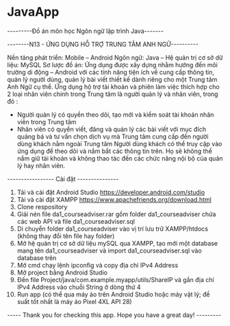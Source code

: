 # JavaApp
---------Đồ án môn học Ngôn ngữ lập trình Java-------

--------N13 - ỨNG DỤNG HỖ TRỢ TRUNG TÂM ANH NGỮ----------

Nền tảng phát triển: Mobile – Android
Ngôn ngữ: Java – Hệ quản trị cơ sở dữ liệu: MySQL
Sơ lược đồ án:
Ứng dụng được xây dựng nhằm hướng đến môi trường di động – Android với các tính năng tiện ích về cung cấp thông tin, quản lý người dùng, quản lý bài viết thiết kế dành riêng cho một Trung tâm Anh Ngữ cụ thể.
Ứng dụng hộ trợ tài khoản và phiên làm việc thích hợp cho 2 loại nhân viên chính trong Trung tâm là người quản lý và nhân viên, trong đó : 
+ Người quản lý có quyền theo dõi, tạo mới và kiểm soát tài khoản nhân viên trong Trung tâm
+ Nhân viên có quyền viết, đăng và quản lý các bài viết với mục đích quảng bá và tư vấn chọn dịch vụ mà Trung tâm cung cấp đến người dùng khách nằm ngoài Trung tâm
Người dùng khách có thể truy cập vào ứng dụng để theo dõi và nắm bắt các thông tin trên. Họ sẽ không thể nắm giữ tài khoản và không thao tác đến các chức năng nội bộ của quản lý hay nhân viên.

----------------- Cài đặt ---------------

1. Tải và cài đặt Android Studio https://developer.android.com/studio
2. Tải và cài đặt XAMPP https://www.apachefriends.org/download.html
3. Clone respository
4. Giải nén file da1_courseadviser.rar gồm folder da1_courseadviser chứa các web API và file da1_courseadviser.sql
5. Di chuyển folder da1_courseadviser vào vị trí lưu trữ XAMPP/htdocs (không thay đổi tên file hay folder)
6. Mở hệ quản trị cơ sở dữ liệu mySQL qua XAMPP, tạo mới một database mang tên da1_courseadviser và import da1_courseadviser.sql vào database trên
7. Mở cmd chạy lệnh ipconfig và copy địa chỉ IPv4 Address
8. Mở project bằng Android Studio
9. Đến file Project/java/com.example.myapp/utils/ShareIP và gắn địa chỉ IPv4 Address vào chuỗi String ở dòng thứ 4
10. Run app (có thể qua máy ảo trên Android Studio hoặc máy vật lý; đề suất tốt nhất là máy áo Pixel 4XL API 28)

----- Thank you for checking this app. Hope you have a great day! ---------
